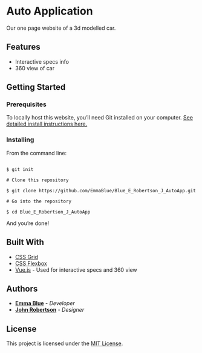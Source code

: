 # Auto Application  

Our one page website of a 3d modelled car. 

## Features

* Interactive specs info
* 360 view of car

## Getting Started

### Prerequisites

To locally host this website, you’ll need Git installed on your computer.
[See detailed install instructions here.](https://gist.github.com/derhuerst/1b15ff4652a867391f03)

### Installing

From the command line:

```# Initialize git

$ git init

# Clone this repository

$ git clone https://github.com/EmmaBlue/Blue_E_Robertson_J_AutoApp.git

# Go into the repository

$ cd Blue_E_Robertson_J_AutoApp

```

And you’re done!

## Built With

* [CSS Grid](https://cssreference.io/css-grid/)
* [CSS Flexbox](https://cssreference.io/flexbox/)  
* [Vue.js](https://vuejs.org/) - Used for interactive specs and 360 view

## Authors

* [**Emma Blue**](https://github.com/EmmaBlue) - *Developer*
* [**John Robertson**](https://github.com/Tectone) - *Designer*

## License

This project is licensed under the [MIT License](https://opensource.org/licenses/MIT/).
